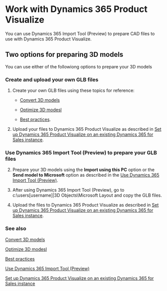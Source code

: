 

# Work with Dynamics 365 Product Visualize

You can use Dynamics 365 Import Tool (Preview) to prepare CAD files to use with Dynamics 365 Product Visualize. 

## Two options for preparing 3D models

You can use either of the followiong options to prepare your 3D models

### Create and upload your own GLB files

1. Create your own GLB files using these topics for reference:

   - [Convert 3D models](convert-models.md)
   
   - [Optimize 3D modesl](optimize-models.md)
   
   - [Best practices](best-practices.md).

2. Upload your files to Dynamics 365 Product Visualize as described in [Set up Dynamics 365 Product Visualize on an existing Dynamics 365 for Sales instance](https://docs.microsoft.com/en-us/dynamics365/mixed-reality/product-visualize/setup-existing-instance).

### Use Dynamics 365 Import Tool (Preview) to prepare your GLB files

2. Prepare your 3D models using the **Import using this PC** option or the **Send model to Microsoft** option as described in the [Use Dynamics 365 Import Tool (Preview)](import-tool.md). 

2. After using Dynamics 365 Import Tool (Preview), go to c:\users\[username]|3D Objects\Microsoft Layout and copy the GLB files.

3. Upload the files to Dynamics 365 Product Visualize as described in [Set up Dynamics 365 Product Visualize on an existing Dynamics 365 for Sales instance](https://docs.microsoft.com/en-us/dynamics365/mixed-reality/product-visualize/setup-existing-instance).

### See also

[Convert 3D models](convert-models.md)<br>
   
[Optimize 3D modesl](optimize-models.md)<br>
   
[Best practices](best-practices.md)<br>

[Use Dynamics 365 Import Tool (Preview)](import-tool.md)<br>

[Set up Dynamics 365 Product Visualize on an existing Dynamics 365 for Sales instance](https://docs.microsoft.com/en-us/dynamics365/mixed-reality/product-visualize/setup-existing-instance)









